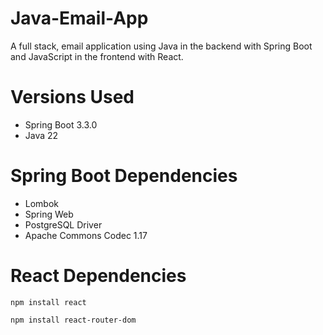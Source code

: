 # Java-Email-App
A full stack, email application using Java in the backend with Spring Boot and JavaScript in the frontend with React.

# Versions Used
* Spring Boot 3.3.0
* Java 22

# Spring Boot Dependencies
* Lombok
* Spring Web
* PostgreSQL Driver
* Apache Commons Codec 1.17

# React Dependencies
``` npm install react ```

``` npm install react-router-dom ```